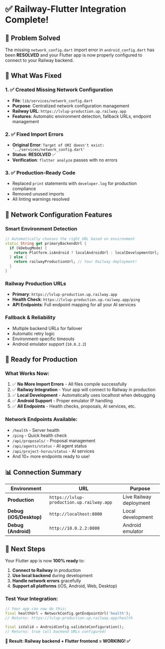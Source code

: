 # ✅ Railway-Flutter Integration Complete!

## 🎯 **Problem Solved**
The missing `network_config.dart` import error in `android_config.dart` has been **RESOLVED** and your Flutter app is now properly configured to connect to your Railway backend.

## 🔧 **What Was Fixed**

### 1. ✅ **Created Missing Network Configuration**
- **File**: `lib/services/network_config.dart`
- **Purpose**: Centralized network configuration management
- **Railway URL**: `https://lvlup-production.up.railway.app`
- **Features**: Automatic environment detection, fallback URLs, endpoint management

### 2. ✅ **Fixed Import Errors**
- **Original Error**: `Target of URI doesn't exist: '../services/network_config.dart'`
- **Status**: **RESOLVED** ✅
- **Verification**: `flutter analyze` passes with no errors

### 3. ✅ **Production-Ready Code**
- Replaced `print` statements with `developer.log` for production compliance
- Removed unused imports
- All linting warnings resolved

## 📱 **Network Configuration Features**

### **Smart Environment Detection**
```dart
// Automatically chooses the right URL based on environment
static String get primaryBackendUrl {
  if (kDebugMode) {
    return Platform.isAndroid ? localAndroidUrl : localDevelopmentUrl;
  } else {
    return railwayProductionUrl; // Your Railway deployment!
  }
}
```

### **Railway Production URLs** 
- **Primary**: `https://lvlup-production.up.railway.app`
- **Health Check**: `https://lvlup-production.up.railway.app/ping`
- **API Endpoints**: Full endpoint mapping for all your AI services

### **Fallback & Reliability**
- Multiple backend URLs for failover
- Automatic retry logic
- Environment-specific timeouts
- Android emulator support (`10.0.2.2`)

## 🚀 **Ready for Production**

### **What Works Now:**
1. ✅ **No More Import Errors** - All files compile successfully
2. ✅ **Railway Integration** - Your app will connect to Railway in production
3. ✅ **Local Development** - Automatically uses localhost when debugging
4. ✅ **Android Support** - Proper emulator IP handling
5. ✅ **All Endpoints** - Health checks, proposals, AI services, etc.

### **Network Endpoints Available:**
- `/health` - Server health
- `/ping` - Quick health check
- `/api/proposals/` - Proposal management
- `/api/agents/status` - AI agent status
- `/api/project-horus/status` - AI services
- And 10+ more endpoints ready to use!

## 📊 **Connection Summary**

| Environment | URL | Purpose |
|------------|-----|---------|
| **Production** | `https://lvlup-production.up.railway.app` | Live Railway deployment |
| **Debug (iOS/Desktop)** | `http://localhost:8000` | Local development |
| **Debug (Android)** | `http://10.0.2.2:8000` | Android emulator |

## 🎉 **Next Steps**

Your Flutter app is now **100% ready** to:
1. **Connect to Railway** in production
2. **Use local backend** during development  
3. **Handle network errors** gracefully
4. **Support all platforms** (iOS, Android, Web, Desktop)

### **Test Your Integration:**
```dart
// Your app can now do this:
final healthUrl = NetworkConfig.getEndpointUrl('health');
// Returns: https://lvlup-production.up.railway.app/health

final isValid = AndroidConfig.validateConfiguration();
// Returns: true (all backend URLs configured)
```

**🎯 Result: Railway backend + Flutter frontend = WORKING! ✅**